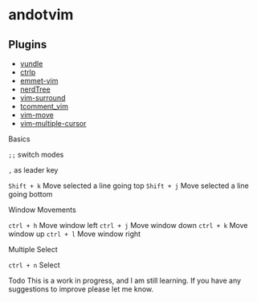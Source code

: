# andotvim

Plugins
-------

- [vundle](https://github.com/VundleVim/Vundle.vim)
- [ctrlp](https://github.com/ctrlpvim/ctrlp.vim)
- [emmet-vim](https://github.com/ctrlpvim/ctrlp.vi://github.com/mattn/emmet-vim)
- [nerdTree](https://github.com/scrooloose/nerdtree)
- [vim-surround](https://github.com/tpope/vim-surround)
- [tcomment_vim](https://github.com/tomtom/tcomment_vim)
- [vim-move](https://github.com/tomtom/tcomment_vi://github.com/matze/vim-move)
- [vim-multiple-cursor](https://github.com/terryma/vim-multiple-cursors)

Basics

`;;` switch modes

`,` as leader key

`Shift + k` Move selected a line going top
`Shift + j` Move selected a line going bottom

Window Movements

`ctrl + h` Move window left 
`ctrl + j` Move window down 
`ctrl + k` Move window up 
`ctrl + l` Move window right 

Multiple Select

`ctrl + n` Select 

Todo
This is a work in progress, and I am still learning. If you have any suggestions to improve please let me know.
